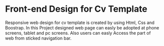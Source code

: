 # Front-end Design for Cv Template
 Responsive web design for cv template is created by using Html, Css and Boostrap. In this Project designed web page can easly be adopted at phone screens, tablet and pc screens. Also users can easly Access the part of web from sticked navigation bar. 
